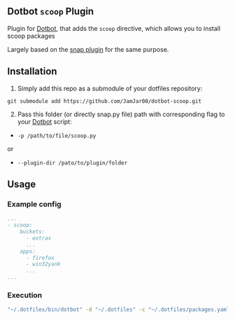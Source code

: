 [dotbot_repo]: https://github.com/anishathalye/dotbot

## Dotbot `scoop` Plugin
Plugin for [Dotbot][dotbot_repo], that adds the `scoop` directive, which allows you to install scoop packages 

Largely based on the [snap plugin](https://github.com/DrDynamic/dotbot-snap.git) for the same purpose.

## Installation
1. Simply add this repo as a submodule of your dotfiles repository:
```
git submodule add https://github.com/JamJar00/dotbot-scoop.git
```

2. Pass this folder (or directly snap.py file) path with corresponding flag to your [Dotbot][dotbot_repo] script:
  - `-p /path/to/file/scoop.py`

  or

 - `--plugin-dir /pato/to/plugin/folder`

## Usage
### Example config
```yaml
...
- scoop:
    buckets:
      - extras
      ...
    apps:
      - firefox
      - win32yank
      ...
...
```

### Execution
```bash
"~/.dotfiles/bin/dotbot" -d "~/.dotfiles" -c "~/.dotfiles/packages.yaml" -p "~/.dotfiles/plugins/dotbot-scoop/scoop.py"
```
